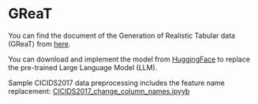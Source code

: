 # GReaT

You can find the document of the Generation of Realistic Tabular data (GReaT) from [here](https://github.com/tabularis-ai/be_great).

You can download and implement the model from [HuggingFace](https://huggingface.co/) to replace the pre-trained Large Language Model (LLM).

Sample CICIDS2017 data preprocessing includes the feature name replacement: [CICIDS2017_change_column_names.ipyyb](NID-GPT/data_process/CICIDS2017_change_column_names1.ipynb)
